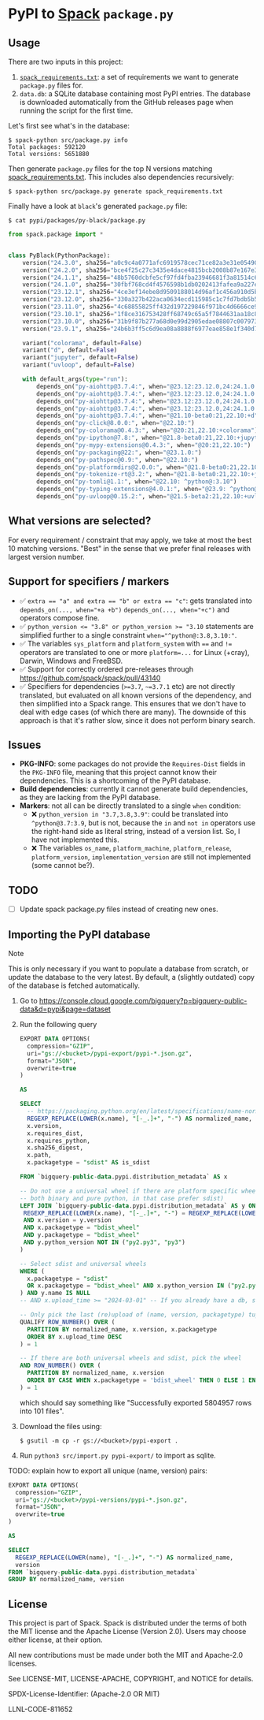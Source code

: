 # PyPI to [Spack](https://www.github.com/spack/spack) `package.py`

## Usage

There are two inputs in this project:

1. [`spack_requirements.txt`](spack_requirements.txt): a set of requirements we want to generate
   `package.py` files for.
2. `data.db`: a SQLite database containing most PyPI entries. The database is downloaded
    automatically from the GitHub releases page when running the script for the first time.

Let's first see what's in the database:

```console
$ spack-python src/package.py info
Total packages: 592120
Total versions: 5651880
```

Then generate `package.py` files for the top N versions matching
[spack_requirements.txt](spack_requirements.txt). This includes also dependencies recursively:

```console
$ spack-python src/package.py generate spack_requirements.txt
```

Finally have a look at `black`'s generated `package.py` file:

```console
$ cat pypi/packages/py-black/package.py
```

```python
from spack.package import *


class PyBlack(PythonPackage):
    version("24.3.0", sha256="a0c9c4a0771afc6919578cec71ce82a3e31e054904e7197deacbc9382671c41f", url="https://pypi.org/packages/8f/5f/bac24a952668c7482cfdb4ebf91ba57a796c9da8829363a772040c1a3312/black-24.3.0.tar.gz")
    version("24.2.0", sha256="bce4f25c27c3435e4dace4815bcb2008b87e167e3bf4ee47ccdc5ce906eb4894", url="https://pypi.org/packages/29/69/f3ab49cdb938b3eecb048fa64f86bdadb1fac26e92c435d287181d543b0a/black-24.2.0.tar.gz")
    version("24.1.1", sha256="48b5760dcbfe5cf97fd4fba23946681f3a81514c6ab8a45b50da67ac8fbc6c7b", url="https://pypi.org/packages/77/ec/a429d15d2e7f996203bff98e2b2e84ad4cb3de318de147b0038dc93fbc71/black-24.1.1.tar.gz")
    version("24.1.0", sha256="30fbf768cd4f4576598b1db0202413fafea9a227ef808d1a12230c643cefe9fc", url="https://pypi.org/packages/ea/19/33d4f2f0babcbc07d3e2c058a64c76606cf19884a600536c837aaf4e4f2d/black-24.1.0.tar.gz")
    version("23.12.1", sha256="4ce3ef14ebe8d9509188014d96af1c456a910d5b5cbf434a09fef7e024b3d0d5", url="https://pypi.org/packages/fd/f4/a57cde4b60da0e249073009f4a9087e9e0a955deae78d3c2a493208d0c5c/black-23.12.1.tar.gz")
    version("23.12.0", sha256="330a327b422aca0634ecd115985c1c7fd7bdb5b5a2ef8aa9888a82e2ebe9437a", url="https://pypi.org/packages/5a/73/618bcfd4a4868d52c02ff7136ec60e9d63bc83911d3d8b4998e42acf9557/black-23.12.0.tar.gz")
    version("23.11.0", sha256="4c68855825ff432d197229846f971bc4d6666ce90492e5b02013bcaca4d9ab05", url="https://pypi.org/packages/ef/21/c2d38c7c98a089fd0f7e1a8be16c07f141ed57339b3082737de90db0ca59/black-23.11.0.tar.gz")
    version("23.10.1", sha256="1f8ce316753428ff68749c65a5f7844631aa18c8679dfd3ca9dc1a289979c258", url="https://pypi.org/packages/36/bf/a462f36723824c60dc3db10528c95656755964279a6a5c287b4f9fd0fa84/black-23.10.1.tar.gz")
    version("23.10.0", sha256="31b9f87b277a68d0e99d2905edae08807c007973eaa609da5f0c62def6b7c0bd", url="https://pypi.org/packages/2d/e0/8433441b0236b9d795ffbf5750f98144e0378b6e20401ba4d2db30b99a5c/black-23.10.0.tar.gz")
    version("23.9.1", sha256="24b6b3ff5c6d9ea08a8888f6977eae858e1f340d7260cf56d70a49823236b62d", url="https://pypi.org/packages/12/c3/257adbdbf2cc60bf844b5c0e3791a9d49e4fb4f7bcd8a2e875824ca0b7bc/black-23.9.1.tar.gz")

    variant("colorama", default=False)
    variant("d", default=False)
    variant("jupyter", default=False)
    variant("uvloop", default=False)

    with default_args(type="run"):
        depends_on("py-aiohttp@3.7.4:", when="@23.12:23.12.0,24:24.1.0 platform=linux")
        depends_on("py-aiohttp@3.7.4:", when="@23.12:23.12.0,24:24.1.0 platform=freebsd")
        depends_on("py-aiohttp@3.7.4:", when="@23.12:23.12.0,24:24.1.0 platform=darwin")
        depends_on("py-aiohttp@3.7.4:", when="@23.12:23.12.0,24:24.1.0 platform=cray")
        depends_on("py-aiohttp@3.7.4:", when="@21.10-beta0:21,22.10:+d")
        depends_on("py-click@8.0.0:", when="@22.10:")
        depends_on("py-colorama@0.4.3:", when="@20:21,22.10:+colorama")
        depends_on("py-ipython@7.8:", when="@21.8-beta0:21,22.10:+jupyter")
        depends_on("py-mypy-extensions@0.4.3:", when="@20:21,22.10:")
        depends_on("py-packaging@22:", when="@23.1.0:")
        depends_on("py-pathspec@0.9:", when="@22.10:")
        depends_on("py-platformdirs@2.0.0:", when="@21.8-beta0:21,22.10:")
        depends_on("py-tokenize-rt@3.2:", when="@21.8-beta0:21,22.10:+jupyter")
        depends_on("py-tomli@1.1:", when="@22.10: ^python@:3.10")
        depends_on("py-typing-extensions@4.0.1:", when="@23.9: ^python@:3.10")
        depends_on("py-uvloop@0.15.2:", when="@21.5-beta2:21,22.10:+uvloop")


```

## What versions are selected?

For every requirement / constraint that may apply, we take at most the best 10 matching versions.
"Best" in the sense that we prefer final releases with largest version number.

## Support for specifiers / markers
- ✅ `extra == "a" and extra == "b" or extra == "c"`: gets translated into
  `depends_on(..., when="+a +b")` `depends_on(..., when="+c")` and operators compose fine.
- ✅ `python_version <= "3.8" or python_version >= "3.10` statements are simplified further
  to a single constraint `when="^python@:3.8,3.10:"`.
- ✅ The variables `sys_platform` and `platform_system` with `==` and `!=` operators are
  translated to one or more `platform=...` for Linux (+cray), Darwin, Windows and FreeBSD.
- ✅ Support for correctly ordered pre-releases through https://github.com/spack/spack/pull/43140
- ✅ Specifiers for dependencies (`>=3.7`, `~=3.7.1` etc) are not directly translated, but
  evaluated on all known versions of the dependency, and then simplified into a Spack range. This
  ensures that we don't have to deal with edge cases (of which there are many). The downside of
  this approach is that it's rather slow, since it does not perform binary search.


## Issues

- **PKG-INFO**: some packages do not provide the `Requires-Dist` fields in the `PKG-INFO` file,
  meaning that this project cannot know their dependencies. This is a shortcoming of the PyPI
  database.
- **Build dependencies**: currently it cannot generate build dependencies, as they are lacking
  from the PyPI database.
- **Markers**: not all can be directly translated to a single `when` condition:
  - ❌ `python_version in "3.7,3.8,3.9"`: could be translated into `^python@3.7:3.9`, but is not,
    because the `in` and `not in` operators use the right-hand side as literal string, instead of
    a version list. So, I have not implemented this.
  - ❌ The variables `os_name`, `platform_machine`, `platform_release`, `platform_version`,
  `implementation_version` are still not implemented (some cannot be?).

## TODO

- [ ] Update spack package.py files instead of creating new ones.

## Importing the PyPI database

> [!NOTE]  
> This is only necessary if you want to populate a database from scratch, or update the database
> to the very latest. By default, a (slightly outdated) copy of the database is fetched
> automatically.

1. Go to https://console.cloud.google.com/bigquery?p=bigquery-public-data&d=pypi&page=dataset
2. Run the following query

   ```sql
   EXPORT DATA OPTIONS(
     compression="GZIP",
     uri="gs://<bucket>/pypi-export/pypi-*.json.gz",
     format="JSON",
     overwrite=true
   )

   AS

   SELECT
     -- https://packaging.python.org/en/latest/specifications/name-normalization/
     REGEXP_REPLACE(LOWER(x.name), "[-_.]+", "-") AS normalized_name,
     x.version,
     x.requires_dist,
     x.requires_python,
     x.sha256_digest,
     x.path,
     x.packagetype = "sdist" AS is_sdist

   FROM `bigquery-public-data.pypi.distribution_metadata` AS x

   -- Do not use a universal wheel if there are platform specific wheels (e.g. black can be built
   -- both binary and pure python, in that case prefer sdist)
   LEFT JOIN `bigquery-public-data.pypi.distribution_metadata` AS y ON (
    REGEXP_REPLACE(LOWER(x.name), "[-_.]+", "-") = REGEXP_REPLACE(LOWER(y.name), "[-_.]+", "-")
    AND x.version = y.version
    AND x.packagetype = "bdist_wheel"
    AND y.packagetype = "bdist_wheel"
    AND y.python_version NOT IN ("py2.py3", "py3")
   )

   -- Select sdist and universal wheels
   WHERE (
     x.packagetype = "sdist"
     OR x.packagetype = "bdist_wheel" AND x.python_version IN ("py2.py3", "py3")
   ) AND y.name IS NULL
   -- AND x.upload_time >= "2024-03-01" -- If you already have a db, set this to last time fetched

   -- Only pick the last (re)upload of (name, version, packagetype) tuples
   QUALIFY ROW_NUMBER() OVER (
     PARTITION BY normalized_name, x.version, x.packagetype
     ORDER BY x.upload_time DESC
   ) = 1

   -- If there are both universal wheels and sdist, pick the wheel
   AND ROW_NUMBER() OVER (
     PARTITION BY normalized_name, x.version
     ORDER BY CASE WHEN x.packagetype = 'bdist_wheel' THEN 0 ELSE 1 END
   ) = 1
   ```
   which should say something like "Successfully exported 5804957 rows into 101 files".
3. Download the files using:
   ```console
   $ gsutil -m cp -r gs://<bucket>/pypi-export .
   ```
4. Run `python3 src/import.py pypi-export/` to import as sqlite.

TODO: explain how to export all unique (name, version) pairs:

```sql
EXPORT DATA OPTIONS(
  compression="GZIP",
  uri="gs://<bucket>/pypi-versions/pypi-*.json.gz",
  format="JSON",
  overwrite=true
)

AS

SELECT
  REGEXP_REPLACE(LOWER(name), "[-_.]+", "-") AS normalized_name,
  version
FROM `bigquery-public-data.pypi.distribution_metadata`
GROUP BY normalized_name, version
```

## License

This project is part of Spack. Spack is distributed under the terms of both the
MIT license and the Apache License (Version 2.0). Users may choose either
license, at their option.

All new contributions must be made under both the MIT and Apache-2.0 licenses.

See LICENSE-MIT, LICENSE-APACHE, COPYRIGHT, and NOTICE for details.

SPDX-License-Identifier: (Apache-2.0 OR MIT)

LLNL-CODE-811652
